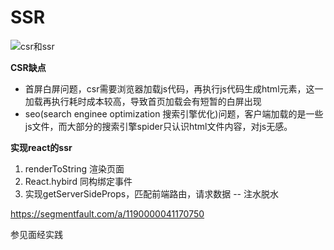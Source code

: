 # SSR

![csr和ssr](https://pic2.zhimg.com/80/v2-f0fd4c14a4dd3d1a406eb7969318b651_720w.webp)

**CSR缺点**
- 首屏白屏问题，csr需要浏览器加载js代码，再执行js代码生成html元素，这一加载再执行耗时成本较高，导致首页加载会有短暂的白屏出现 
- seo(search enginee optimization 搜索引擎优化)问题，客户端加载的是一些js文件，而大部分的搜索引擎spider只认识html文件内容，对js无感。

**实现react的ssr**

1. renderToString 渲染页面
2. React.hybird 同构绑定事件
3. 实现getServerSideProps，匹配前端路由，请求数据 -- 注水脱水

https://segmentfault.com/a/1190000041170750


参见面经实践